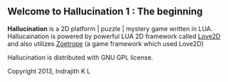 ## Welcome to Hallucination 1 : The beginning ##

**Hallucination** is a 2D platform | puzzle | mystery game written in LUA.  
Hallucaination is powered by powerful LUA 2D framework called [Love2D](http://love2d.org/) and also utilizes [Zoetrope](http://libzoetrope.org/) (a game framework which used Love2D)


Hallucination is distributed with GNU GPL license. 

Copyright 2013, Indrajith K L